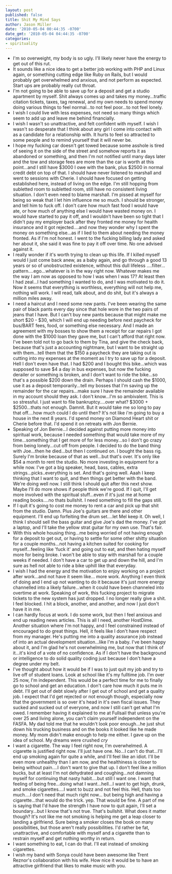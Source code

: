 ```yaml
---
layout: post
published: false
title: Shit My Mind Says
author: Jason Miller
date: '2010-05-04 00:44:35 -0700'
date_gmt: '2010-05-04 04:44:35 -0700'
categories:
- spirituality
---
```


* I'm so overweight, my body is so ugly. I'll likely never have the energy to get out of this rut.
* It sounds like a nice idea to get a better job working with PHP and Linux again, or something cutting edge like Ruby
on Rails, but I would probably get overwhelmed and anxious, and not perform as expected. Start ups are probably really
cut throat.
* I'm not going to be able to save up for a deposit and get a studio apartment by myself. Shit always comes up and
takes my money...traffic citation tickets, taxes, tag renewal, and my own needs to spend money doing various things to
feel normal...to not feel poor...to not feel lonely.
* I wish I could live with less expenses, not need so many things which seem to add up and leave me behind financially.
* I wish I wasn't so unattractive, and felt confident with myself. I wish I wasn't so desperate that I think about any
girl I come into contact with as a candidate for a relationship with. It hurts to feel so attracted to some people and
to remind yourself that it will never be.
* I hope my fucking car doesn't get towed because some asshole is tired of seeing it on the side of the street and
somehow reports it as abandoned or something, and then I'm not notified until many days later and the tow and storage
fees are more than the car is worth at this point...and I still have $3000 I owe with the bank, plus $2500 in normal
credit debt on top of that. I should have never listened to marshall and went to sessions with Cherie. I should have
focused on getting established here, instead of living on the edge. I'm still hopping from subletted room to subletted
room, still have no consistent living situation. I don't even need to blame marshall. I'm pissed at myself for being
so weak that I let him influence me so much. I should be stronger, and tell him to fuck off. I don't care how much
fast food I would have ate, or how much of anything else I would have wasted money on. I would have started to pay it
off, and I wouldn't have been so tight that I didn't pay my employer back after they fronted me money for health
insurance and it got rejected....and now they wonder why I spent the money on something else...as if I lied to them
about needing the money fronted. As if I'm not honest. I went to the fucking billing lady and asked her about it,
she said it was fine to pay it off over time. No one advised against it.
* I really wonder if it's worth trying to clean up this life. If I killed myself would I just come back anew, as a
baby again, and go through a good 13 years or so of unobstructed existence, without this dull lifeless ....filter...
pattern....ego...whatever is in the way right now. Whatever makes me the way I am now as opposed to how I was when I
was 17? At least then I had zeal...I had something I wanted to do, and I was motivated to do it. Now it seems that
everything is worthless, everything will not help me, nothing will work. I will read, talk about, and do shit, but
it's always a million miles away.
* I need a haircut and I need some new pants. I've been wearing the same pair of black pants every day since that hole
wore in the two pairs of jeans that I have. But I can't buy new pants because that might make me short $20 - $30, which
I will end up needing before next paycheck for bus/BART fees, food, or something else necessary. And I made an
agreement with my bosses to show them a receipt for car repairs I got done with the $1000 loan they gave me, but I
can't afford that right now. I've been told not to go back to them by Tina, and give the check back, because that's
just a accounting nightmare, but I want to be straight up with them...tell them that the $150 a paycheck they are
taking out is cutting into my expenses at the moment as I try to save up for a deposit. Hell I don't even have that.
I had $200 and I bought this bike...which was supposed to save $4 a day in bus expenses, but now the fucking derailer
or something is broken, and I don't want to ride the bike...so that's a possible $200 down the drain. Perhaps I
should cash the $1000, use it as a deposit temporarily...tell my bosses that I'm saving up the remainder for the car
repairs...make sure I have the remainder available in my account should they ask. I don't know...I'm so ambivalent.
This is so stressful. I just want to file bankruptcy....over what? $3000 + $2500...thats not enough. Damnit. But it
would take me so long to pay that off....how much could I do until then? It's not like i'm going to buy a house in the
next 8 years. I'd spend money on Diamond Heart shit or Cherie before that. I'd spend it on retreats with Jon Bernie.
* Speaking of Jon Bernie...I decided against putting more money into spiritual work, because I needed something that
would take more of my time...something that I get more of for less money...so I don't go crazy from being lonely...cut
off from people. I decided to do the band thing with Joe...then he died...but then I continued on. I bought the bass
rig. Surely I'm broke because of that as well...but that's over. It's only like $54 a month to rent the studio. No more
investing in equipment for a while now. I've got a big speaker, head, bass, cables, extra strings...picks..everything
is set. And that's going well. Aaah I keep thinking that I want to quit, and then things get better with the band.
We're doing well now. I still think I should quit after this next show. Maybe I'll do more shows if people think we're
good. If I quit, I'll get more involved with the spiritual stuff...even if it's just me at home reading books....no
thats bullshit. I need something to fill the gaps still.
* If I quit it's going to cost me money to rent a car and pick up that shit from the studio. Damn. Plus Joe's guitars
are there and other equipment. I'll end up forfeiting the drum set....let Mel keep it. Oh well, I think I should sell
the bass guitar and give Joe's dad the money. I've got a laptop, and I'll take the yellow strat guitar for my own use.
That's fair.
* With this whole housing thing...me being worried of not having enough for a deposit to get out, or having to settle
for some other shitty situation for a couple months...not having a kitchen suited for cooking for myself...feeling like
'fuck it' and going out to eat, and then hating myself more for being broke. I won't be able to stay with marshall for
a couple weeks if needed. I don't have a car to get up and down the hill, and I'm sure as hell not able to ride a bike
uphill like that everyday.
* I wish I had the energy and the motivation to enjoy working on a project after work...and not have it seem like...
more work. Anything I even think of doing and I end up not wanting to do it because it's just more energy channelled
into a likely failure...when it could have been channeled into overtime at work. Speaking of work, this fucking project
to migrate tickets to the new system has just dropped. I no longer really give a shit. I feel blocked. I hit a block,
another, and another, and now I just don't have it in me.
* I can hardly focus at work. I do some work, but then I feel anxious and end up reading news articles. This is all I
need, another HostDime. Another situation where I'm not happy, and I feel constrained instead of encouraged to do great
things. Hell, it feels like I don't have respect from my manager. He's putting me into a quality assurance job instead
of into an actual development situation...like I'm a baby. I've been happy about it, and I'm glad he's not overwhelming
me, but now that I think of it...it's kind of a vote of no confidence. As if I don't have the background or intelligence
to do solid quality coding just because I don't have a degree under my belt.
* I've thought about how it would be if I was to just quit my job and try to live off of student loans. Look at school
like it's my fulltime job. I'm over 25 now, I'm independent. This would be a perfect time for me to finally go to school
and get an education. I don't care how much it puts me in debt. I'll get out of debt slowly after I get out of school
and get a quality job. I expect that I'd get rejected or not enough though, especially now that the government is so
over it's head in it's own fiscal issues. They sucked and sucked out of everyone, and now I still can't get what I'm
owed. I remember having it explained to me at Fullsail that unless you're over 25 and living alone, you can't claim
yourself independent on the FASFA. My dad told me that he wouldn't look poor enough...he just shut down his trucking
business and on the books it looked like he made money. My mom didn't make enough to help me either. I gave up on the
idea of school. My dreams were crushed *cry*
* I want a cigarette. The way I feel right now, I'm overwhelmed. A cigarette is justified right now. I'll just have one.
No...I can't do that...I'll end up smoking again for quite a while, and I'll feel like an idiot. I'll be even more
unhealthy than I am now, and the healthiness is closer to being without pain....I don't want to give that up. I don't
feel like a million bucks, but at least I'm not dehydrated and coughing...not damning myself for continuing that nasty
habit....but still I want one. I want that feeling of being free...doing what I want...hell...I want to get high, drunk,
and smoke cigarettes....I want to buzz and not feel this. Hell, thats too much....I don't need that much right now...
but being high and having a cigarette...that would do the trick. yep. That would be fine. A part of me is saying that
I'd have the strength I have now to quit again, I'll set a boundary...but I know that's not true. That's bullshit. What
does it matter though? It's not like me not smoking is helping me get a leap closer to landing a girlfriend. Sure being
a smoker closes the book on many possibilities, but those aren't really possibilities. I'd rather be fat, unattractive,
and comfortable with myself and a cigarette than to restrain myself and get nothing worthy in return.
* I want something to eat, I can do that. I'll eat instead of smoking cigarettes.
* I wish my band with Sonya could have been awesome like Trent Reznor's collaboration with his wife. How nice it would
be to have an attractive girlfriend that likes to make music with you.
